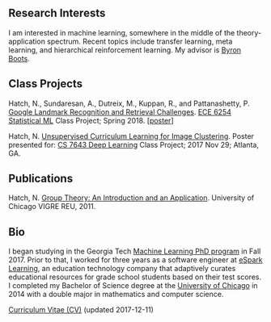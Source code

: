 ## Research Interests

I am interested in machine learning, somewhere in the middle of the theory-application spectrum. Recent topics include transfer learning, meta learning, and hierarchical reinforcement learning. My advisor is [Byron Boots](https://www.cc.gatech.edu/~bboots3/).

## Class Projects

Hatch, N., Sundaresan, A., Dutreix, M., Kuppan, R., and Pattanashetty, P. [Google Landmark Recognition and Retrieval Challenges](/files/landmarks_report.pdf). [ECE 6254 Statistical ML](http://anderson.ece.gatech.edu/ece6254/assignments.html) Class Project; Spring 2018. [[poster](/files/landmarks_poster.pdf)]

Hatch, N. [Unsupervised Curriculum Learning for Image Clustering](/files/image-clustering.pdf). Poster presented for: [CS 7643 Deep Learning](https://www.cc.gatech.edu/classes/AY2018/cs7643_fall/) Class Project; 2017 Nov 29; Atlanta, GA.

## Publications

Hatch, N. [Group Theory: An Introduction and an Application](http://www.math.uchicago.edu/~may/VIGRE/VIGRE2011/REUPapers/Hatch.pdf). University of Chicago VIGRE REU, 2011.

## Bio

I began studying in the Georgia Tech [Machine Learning PhD program](http://ml.gatech.edu/phd) in Fall 2017. Prior to that, I worked for three years as a software engineer at [eSpark Learning](http://www.esparklearning.com), an education technology company that adaptively curates educational resources for grade school students based on their test scores. I completed my Bachelor of Science degree at the [University of Chicago](http://www.uchicago.edu) in 2014 with a double major in mathematics and computer science. 

[Curriculum Vitae (CV)](/files/Hatch-Nathan-CV-2017-12-11.pdf) (updated 2017-12-11)

